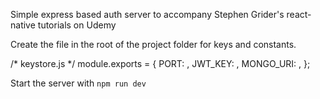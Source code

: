 Simple express based auth server to accompany Stephen Grider's react-native tutorials on Udemy

Create the file in the root of the project folder for keys and constants.

/* keystore.js */
module.exports = {
  PORT: <int>,
  JWT_KEY: <string>,
  MONGO_URI: <string>,
};

Start the server with `npm run dev`